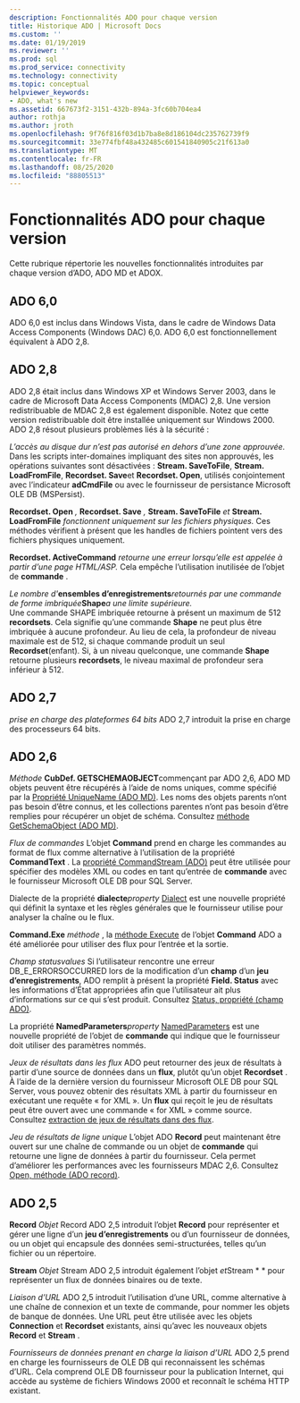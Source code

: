 ```yaml
---
description: Fonctionnalités ADO pour chaque version
title: Historique ADO | Microsoft Docs
ms.custom: ''
ms.date: 01/19/2019
ms.reviewer: ''
ms.prod: sql
ms.prod_service: connectivity
ms.technology: connectivity
ms.topic: conceptual
helpviewer_keywords:
- ADO, what's new
ms.assetid: 667673f2-3151-432b-894a-3fc60b704ea4
author: rothja
ms.author: jroth
ms.openlocfilehash: 9f76f816f03d1b7ba8e8d186104dc235762739f9
ms.sourcegitcommit: 33e774fbf48a432485c601541840905c21f613a0
ms.translationtype: MT
ms.contentlocale: fr-FR
ms.lasthandoff: 08/25/2020
ms.locfileid: "88805513"
---
```

# <a name="ado-features-for-each-release"></a>Fonctionnalités ADO pour chaque version

Cette rubrique répertorie les nouvelles fonctionnalités introduites par chaque version d’ADO, ADO MD et ADOX.

## <a name="ado-60"></a>ADO 6,0

ADO 6,0 est inclus dans Windows Vista, dans le cadre de Windows Data Access Components (Windows DAC) 6,0. ADO 6,0 est fonctionnellement équivalent à ADO 2,8.

## <a name="ado-28"></a>ADO 2,8

ADO 2,8 était inclus dans Windows XP et Windows Server 2003, dans le cadre de Microsoft Data Access Components (MDAC) 2,8. Une version redistribuable de MDAC 2,8 est également disponible. Notez que cette version redistribuable doit être installée uniquement sur Windows 2000. ADO 2,8 résout plusieurs problèmes liés à la sécurité :

*L’accès au disque dur n’est pas autorisé en dehors d’une zone approuvée.*
Dans les scripts inter-domaines impliquant des sites non approuvés, les opérations suivantes sont désactivées : **Stream. SaveToFile**, **Stream. LoadFromFile**, **Recordset. Save**et **Recordset. Open**, utilisés conjointement avec l’indicateur **adCmdFile** ou avec le fournisseur de persistance Microsoft OLE DB (MSPersist).

**Recordset. Open** _,_  **Recordset. Save** _,_  **Stream. SaveToFile** _et_  **Stream. LoadFromFile**  _fonctionnent uniquement sur les fichiers physiques._
Ces méthodes vérifient à présent que les handles de fichiers pointent vers des fichiers physiques uniquement.

**Recordset. ActiveCommand**  _retourne une erreur lorsqu’elle est appelée à partir d’une page HTML/ASP._
Cela empêche l’utilisation inutilisée de l’objet de **commande** .

_Le nombre d'_**ensembles d’enregistrements**_retournés par une commande de forme imbriquée_**Shape**_a une limite supérieure._        
Une commande SHAPE imbriquée retourne à présent un maximum de 512 **recordsets**. Cela signifie qu’une commande **Shape** ne peut plus être imbriquée à aucune profondeur. Au lieu de cela, la profondeur de niveau maximale est de 512, si chaque commande produit un seul **Recordset**(enfant). Si, à un niveau quelconque, une commande **Shape** retourne plusieurs **recordsets**, le niveau maximal de profondeur sera inférieur à 512.

## <a name="ado-27"></a>ADO 2,7

*prise en charge des plateformes 64 bits* ADO 2,7 introduit la prise en charge des processeurs 64 bits.

## <a name="ado-26"></a>ADO 2,6

_Méthode_ **CubDef. GETSCHEMAOBJECT**commençant par ADO 2,6, ADO MD objets peuvent être récupérés à l’aide de noms uniques, comme spécifié par la [Propriété UniqueName (ADO MD)](../reference/ado-md-api/uniquename-property-ado-md.md).   Les noms des objets parents n’ont pas besoin d’être connus, et les collections parentes n’ont pas besoin d’être remplies pour récupérer un objet de schéma. Consultez [méthode GetSchemaObject (ADO MD)](../reference/ado-md-api/getschemaobject-method-ado-md.md).

*Flux de commandes* L’objet **Command** prend en charge les commandes au format de flux comme alternative à l’utilisation de la propriété **CommandText** . La [propriété CommandStream (ADO)](../reference/ado-api/commandstream-property-ado.md) peut être utilisée pour spécifier des modèles XML ou codes en tant qu’entrée de **commande** avec le fournisseur Microsoft OLE DB pour SQL Server.

Dialecte de la propriété **dialecte**_property_ 
 [Dialect](../reference/ado-api/dialect-property.md) est une nouvelle propriété qui définit la syntaxe et les règles générales que le fournisseur utilise pour analyser la chaîne ou le flux.  

**Command.Exe**  _méthode_ , la [méthode Execute](../reference/ado-api/execute-method-ado-command.md) de l’objet **Command** ADO a été améliorée pour utiliser des flux pour l’entrée et la sortie.

*Champ statusvalues* Si l’utilisateur rencontre une erreur DB_E_ERRORSOCCURRED lors de la modification d’un **champ** d’un **jeu d’enregistrements**, ADO remplit à présent la propriété **Field. Status** avec les informations d’État appropriées afin que l’utilisateur ait plus d’informations sur ce qui s’est produit. Consultez [Status, propriété (champ ADO)](../reference/ado-api/status-property-ado-field.md).

La propriété **NamedParameters**_property_ 
 [NamedParameters](../reference/ado-api/namedparameters-property-ado.md) est une nouvelle propriété de l’objet de **commande** qui indique que le fournisseur doit utiliser des paramètres nommés.  

*Jeux de résultats dans les flux* ADO peut retourner des jeux de résultats à partir d’une source de données dans un **flux**, plutôt qu’un objet **Recordset** . À l’aide de la dernière version du fournisseur Microsoft OLE DB pour SQL Server, vous pouvez obtenir des résultats XML à partir du fournisseur en exécutant une requête « for XML ». Un **flux** qui reçoit le jeu de résultats peut être ouvert avec une commande « for XML » comme source. Consultez [extraction de jeux de résultats dans des flux](./data/retrieving-resultsets-into-streams.md).

*Jeu de résultats de ligne unique* L’objet ADO **Record** peut maintenant être ouvert sur une chaîne de commande ou un objet de **commande** qui retourne une ligne de données à partir du fournisseur. Cela permet d’améliorer les performances avec les fournisseurs MDAC 2,6. Consultez [Open, méthode (ADO record)](../reference/ado-api/open-method-ado-record.md).

## <a name="ado-25"></a>ADO 2,5

**Record** _Objet_ Record ADO 2,5 introduit l’objet **Record** pour représenter et gérer une ligne d’un **jeu d’enregistrements** ou d’un fournisseur de données, ou un objet qui encapsule des données semi-structurées, telles qu’un fichier ou un répertoire.

**Stream** _Objet_ Stream ADO 2,5 introduit également l’objet *et*Stream * * pour représenter un flux de données binaires ou de texte.

*Liaison d’URL* ADO 2,5 introduit l’utilisation d’une URL, comme alternative à une chaîne de connexion et un texte de commande, pour nommer les objets de banque de données. Une URL peut être utilisée avec les objets **Connection** et **Recordset** existants, ainsi qu’avec les nouveaux objets **Record** et **Stream** .

*Fournisseurs de données prenant en charge la liaison d’URL* ADO 2,5 prend en charge les fournisseurs de OLE DB qui reconnaissent les schémas d’URL. Cela comprend OLE DB fournisseur pour la publication Internet, qui accède au système de fichiers Windows 2000 et reconnaît le schéma HTTP existant.
